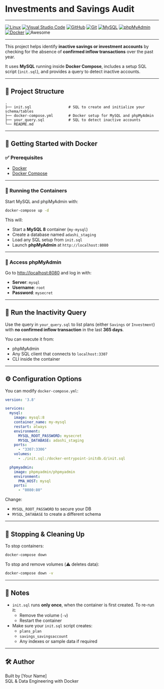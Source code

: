 #  Investments and Savings Audit
---

[![Linux](https://img.shields.io/badge/Linux-FCC624?logo=linux&logoColor=black)](#)
[![Visual Studio Code](https://img.shields.io/badge/Visual%20Studio%20Code-0078d7.svg?logo=visual-studio-code&logoColor=white)](#)
[![GitHub](https://img.shields.io/badge/GitHub-%23121011.svg?logo=github&logoColor=white)](#)
[![Git](https://img.shields.io/badge/Git-F05032?logo=git&logoColor=white)](#)
[![MySQL](https://img.shields.io/badge/MySQL-4479A1?logo=mysql&logoColor=white)](#)
[![phpMyAdmin](https://img.shields.io/badge/phpMyAdmin-6C78AF?logo=phpmyadmin&logoColor=white)](#)
[![Docker](https://img.shields.io/badge/Docker-2496ED?logo=docker&logoColor=white)](#)
![Awesome](https://img.shields.io/badge/Awesome-ffd700?logo=awesome&logoColor=black)

---

This project helps identify **inactive savings or investment accounts** by checking for the absence of **confirmed inflow transactions** over the past year.

It uses **MySQL** running inside **Docker Compose**, includes a setup SQL script (`init.sql`), and provides a query to detect inactive accounts.

---

## 📁 Project Structure

```
.
├── init.sql                 # SQL to create and initialize your schema/tables
├── docker-compose.yml       # Docker setup for MySQL and phpMyAdmin
├── your_query.sql           # SQL to detect inactive accounts
└── README.md
```

---

## 🐳 Getting Started with Docker

### ✅ Prerequisites

- [Docker](https://www.docker.com/)
- [Docker Compose](https://docs.docker.com/compose/)

---

### 🚀 Running the Containers

Start MySQL and phpMyAdmin with:

```bash
docker-compose up -d
```

This will:

- Start a **MySQL 8** container (`my-mysql`)
- Create a database named `adashi_staging`
- Load any SQL setup from `init.sql`
- Launch **phpMyAdmin** at `http://localhost:8080`

---

### 🔐 Access phpMyAdmin

Go to [http://localhost:8080](http://localhost:8080) and log in with:

- **Server**: `mysql`
- **Username**: `root`
- **Password**: `mysecret`

---

## 🧪 Run the Inactivity Query

Use the query in `your_query.sql` to list plans (either `Savings` or `Investment`) with **no confirmed inflow transaction** in the last **365 days**.

You can execute it from:

- phpMyAdmin
- Any SQL client that connects to `localhost:3307`
- CLI inside the container

---

## ⚙️ Configuration Options

You can modify `docker-compose.yml`:

```yaml
version: '3.8'

services:
  mysql:
    image: mysql:8
    container_name: my-mysql
    restart: always
    environment:
      MYSQL_ROOT_PASSWORD: mysecret
      MYSQL_DATABASE: adashi_staging
    ports:
      - "3307:3306"
    volumes:
      - ./init.sql:/docker-entrypoint-initdb.d/init.sql

  phpmyadmin:
    image: phpmyadmin/phpmyadmin
    environment:
      PMA_HOST: mysql
    ports:
      - "8080:80"
```

Change:

- `MYSQL_ROOT_PASSWORD` to secure your DB
- `MYSQL_DATABASE` to create a different schema

---

## 🧹 Stopping & Cleaning Up

To stop containers:

```bash
docker-compose down
```

To stop and remove volumes (⚠️ deletes data):

```bash
docker-compose down -v
```

---

## 📝 Notes

- `init.sql` runs **only once**, when the container is first created. To re-run it:
  - Remove the volume (`-v`)
  - Restart the container
- Make sure your `init.sql` script creates:
  - `plans_plan`
  - `savings_savingsaccount`
  - Any indexes or sample data if required

---

## 🛠️ Author

Built by [Your Name]  
SQL & Data Engineering with Docker

